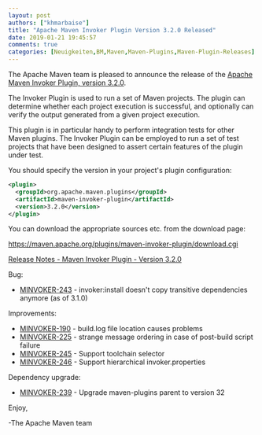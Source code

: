 ```yaml
---
layout: post
authors: ["khmarbaise"]
title: "Apache Maven Invoker Plugin Version 3.2.0 Released"
date: 2019-01-21 19:45:57
comments: true
categories: [Neuigkeiten,BM,Maven,Maven-Plugins,Maven-Plugin-Releases]
---
```

The Apache Maven team is pleased to announce the release of the 
[Apache Maven Invoker Plugin, version 3.2.0](https://maven.apache.org/plugins/maven-invoker-plugin/).

The Invoker Plugin is used to run a set of Maven projects. The plugin can
determine whether each project execution is successful, and optionally can
verify the output generated from a given project execution.

This plugin is in particular handy to perform integration tests for other Maven
plugins. The Invoker Plugin can be employed to run a set of test projects that
have been designed to assert certain features of the plugin under test.

You should specify the version in your project's plugin configuration:

```xml
<plugin>
  <groupId>org.apache.maven.plugins</groupId>
  <artifactId>maven-invoker-plugin</artifactId>
  <version>3.2.0</version>
</plugin>
```


You can download the appropriate sources etc. from the download page:

https://maven.apache.org/plugins/maven-invoker-plugin/download.cgi

<!-- more -->

[Release Notes - Maven Invoker Plugin - Version 3.2.0](https://issues.apache.org/jira/secure/ReleaseNote.jspa?projectId=12317828&version=12344638)


Bug:

 * [MINVOKER-243](https://issues.apache.org/jira/browse/MINVOKER-243) - invoker:install doesn't copy transitive dependencies anymore (as of 3.1.0)

Improvements:

 * [MINVOKER-190](https://issues.apache.org/jira/browse/MINVOKER-190) - build.log file location causes problems
 * [MINVOKER-225](https://issues.apache.org/jira/browse/MINVOKER-225) - strange message ordering in case of post-build  script failure
 * [MINVOKER-245](https://issues.apache.org/jira/browse/MINVOKER-245) - Support toolchain selector
 * [MINVOKER-246](https://issues.apache.org/jira/browse/MINVOKER-246) - Support hierarchical invoker.properties

Dependency upgrade:

 * [MINVOKER-239](https://issues.apache.org/jira/browse/MINVOKER-239) - Upgrade maven-plugins parent to version 32

Enjoy,

-The Apache Maven team
